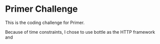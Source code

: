 Primer Challenge
================

This is the coding challenge for Primer.

Because of time constraints, I chose to use bottle as the HTTP framework
and 